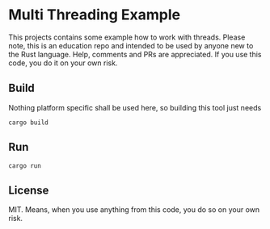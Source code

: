 # Multi Threading Example
This projects contains some example how to work with threads. Please note, this is an education repo and intended to be used by anyone new to the Rust language. Help, comments and PRs are appreciated. If you use this code, you do it on your own risk.

## Build
Nothing platform specific shall be used here, so building this tool just needs

    cargo build

## Run

    cargo run

## License
MIT. Means, when you use anything from this code, you do so on your own risk.